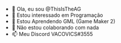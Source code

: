 - 👋 Ola, eu sou @ThisIsTheAG
- 👀 Estou interessado em Programação
- 🌱 Estou Aprendendo GML (Game Maker 2)
- 💞️ Não estou colaborando com nada
- 📫 Meu Discord VACOVICS#3555
